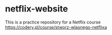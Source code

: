 # netflix-website
This is a practice repository for a Netflix course https://codery.pl/course/stworz-wlasnego-netflixa
